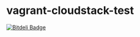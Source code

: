 vagrant-cloudstack-test
============
[![Bitdeli Badge](https://d2weczhvl823v0.cloudfront.net/snumano/vagrant-cloudstack-test/trend.png)](https://bitdeli.com/free "Bitdeli Badge")
